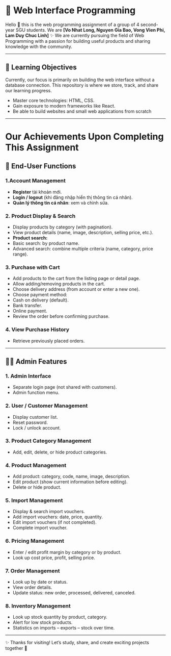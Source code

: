 # 📘 Web Interface Programming

Hello 👋  this is the web programming assignment of a group of 4 second-year SGU students.
We are **[Vo Nhat Long, Nguyen Gia Bao, Vong Vien Phi, Lam Duy Chuc Linh]** ✨
We are currently pursuing the field of Web Programming with a passion for building useful products and sharing knowledge with the community.

---

## 🎯 Learning Objectives
Currently, our focus is primarily on building the web interface without a database connection. This repository is where we store, track, and share our learning progress.

- Master core technologies: HTML, CSS.
- Gain exposure to modern frameworks like React.
- Be able to build websites and small web applications from scratch  

---
# Our Achievements Upon Completing This Assignment
## 👥 End-User Functions

### 1.Account Management
- **Register**  tài khoản mới.  
- **Login / logout** (khi đăng nhập hiển thị thông tin cá nhân).  
- **Quản lý thông tin cá nhân**: xem và chỉnh sửa.  

### 2. Product Display & Search
- Display products by category (with pagination).
- View product details (name, image, description, selling price, etc.).
- **Product search:**
- Basic search: by product name.
- Advanced search: combine multiple criteria (name, category, price range).
### 3. Purchase with Cart
- Add products to the cart from the listing page or detail page.
- Allow adding/removing products in the cart.
- Choose delivery address (from account or enter a new one).
- Choose payment method:
- Cash on delivery (default).
- Bank transfer.
- Online payment.
- Review the order before confirming purchase.
### 4. View Purchase History
- Retrieve previously placed orders.
---

## 👨‍💻 Admin Features
### 1. Admin Interface
- Separate login page (not shared with customers).
- Admin function menu.
### 2. User / Customer Management
- Display customer list.
- Reset password.
- Lock / unlock account.
### 3. Product Category Management
- Add, edit, delete, or hide product categories.
### 4. Product Management
- Add product: category, code, name, image, description.
- Edit product (show current information before editing).
- Delete or hide product.
### 5. Import Management
- Display & search import vouchers.
- Add import vouchers: date, price, quantity.
- Edit import vouchers (if not completed).
- Complete import voucher.
### 6. Pricing Management
- Enter / edit profit margin by category or by product.
- Look up cost price, profit, selling price.
### 7. Order Management
- Look up by date or status.
- View order details.
- Update status: new order, processed, delivered, canceled.
### 8. Inventory Management
- Look up stock quantity by product, category.
- Alert for low stock products.
- Statistics on imports – exports – stock over time.
  
---
✨ Thanks for visiting! Let’s study, share, and create exciting projects together 🚀
